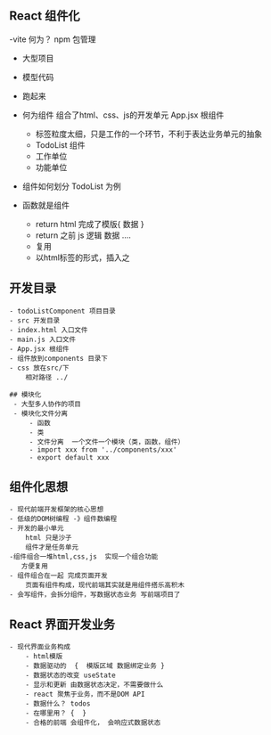 ## React 组件化

-vite 何为？
npm 包管理

- 大型项目
- 模型代码
- 跑起来

- 何为组件
    组合了html、css、js的开发单元
    App.jsx 根组件 
    - 标签粒度太细，只是工作的一个环节，不利于表达业务单元的抽象
    - TodoList 组件
    - 工作单位 
    - 功能单位 
- 组件如何划分 TodoList 为例
- 函数就是组件
    - return html 完成了模版{ 数据 }
    - return 之前 js 逻辑 数据 ....
    - 复用
    - 以html标签的形式，插入之


## 开发目录
    - todoListComponent 项目目录
    - src 开发目录 
    - index.html 入口文件
    - main.js 入口文件
    - App.jsx 根组件
    - 组件放到components 目录下
    - css 放在src/下
        相对路径 ../

    ## 模块化
     - 大型多人协作的项目
     - 模块化文件分离
         - 函数 
         - 类
         - 文件分离  一个文件一个模块（类，函数，组件）
         - import xxx from '../components/xxx'
         - export default xxx

   ## 组件化思想
    - 现代前端开发框架的核心思想
    - 低级的DOM树编程 -》组件数编程
    - 开发的最小单元
        html 只是沙子
        组件才是任务单元
    -组件组合一堆html,css,js  实现一个组合功能
       方便复用
    - 组件组合在一起 完成页面开发
        页面有组件构成，现代前端其实就是用组件搭乐高积木
    - 会写组件，会拆分组件，写数据状态业务 写前端项目了 

 ## React 界面开发业务
    - 现代界面业务构成 
        - html模版
        - 数据驱动的  {  模版区域 数据绑定业务 }
        - 数据状态的改变 useState
        - 显示和更新 由数据状态决定，不需要做什么
        - react 聚焦于业务，而不是DOM API
        - 数据什么？ todos
        - 在哪里用？ {  }
        - 合格的前端 会组件化， 会响应式数据状态
  
